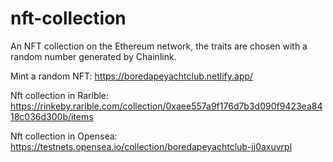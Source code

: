 # nft-collection

An NFT collection on the Ethereum network, the traits are chosen with a random number generated by Chainlink.
 
 
Mint a random NFT:
https://boredapeyachtclub.netlify.app/


Nft collection in Rarible:
https://rinkeby.rarible.com/collection/0xaee557a9f176d7b3d090f9423ea8418c036d300b/items

Nft collection in Opensea:
https://testnets.opensea.io/collection/boredapeyachtclub-jj0axuvrpl
